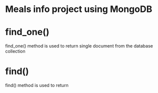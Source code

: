 # Meals info project using MongoDB

# find_one()

find_one() method is used to return single document from the database collection

# find()

find() method is used to return 
